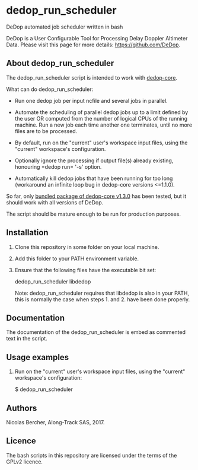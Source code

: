 # dedop_run_scheduler

DeDop automated job scheduler written in bash

DeDop is a User Configurable Tool for Processing Delay Doppler
Altimeter Data.  Please visit this page for more details:
<https://github.com/DeDop>.


<a id="orgb964766"></a>

## About dedop_run_scheduler

The dedop_run_scheduler script is intended to work with
[dedop-core](https://github.com/DeDop/dedop-core).

What can do dedop_run_scheduler:

 - Run one dedop job per input ncfile and several jobs in parallel.

 - Automate the scheduling of parallel dedop jobs up to a limit
   defined by the user OR computed from the number of logical CPUs of
   the running machine.  Run a new job each time another one
   terminates, until no more files are to be processed.

 - By default, run on the "current" user's workspace input files,
   using the "current" workspace's configuration.

 - Optionally ignore the processing if output file(s) already
   existing, honouring =dedop run= '-s' option.

 - Automatically kill dedop jobs that have been running for too long
   (workaround an infinite loop bug in dedop-core versions <=1.1.0).

So far, only [bundled package of dedop-core
v1.3.0](https://github.com/DeDop/dedop-core/releases/download/v1.3.0/DeDop-core-1.3.0-Linux-x86_64.sh)
has been tested, but it should work with all versions of DeDop.

The script should be mature enough to be run for production purposes.


<a id="org1782477"></a>

## Installation

1.  Clone this repository in some folder on your local machine.

2.  Add this folder to your PATH environment variable.

3. Ensure that the following files have the executable bit set:

    dedop_run_scheduler
    libdedop

    Note: dedop_run_scheduler requires that libdedop is also in your
    PATH, this is normally the case when steps 1. and 2. have been
    done properly.

## Documentation

The documentation of the dedop_run_scheduler is embed as commented
text in the script.


## Usage examples

 1. Run on the "current" user's workspace input files, using the
    "current" workspace's configuration:

    $ dedop_run_scheduler


## Authors

Nicolas Bercher, Along-Track SAS, 2017.


## Licence

The bash scripts in this repository are licensed under the terms of
the GPLv2 licence.
